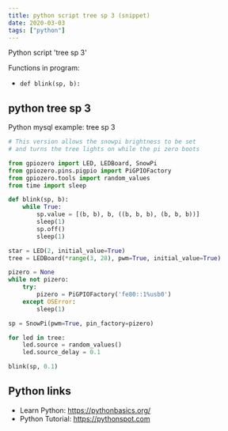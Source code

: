 ```yaml
---
title: python script tree sp 3 (snippet)
date: 2020-03-03
tags: ["python"]
---
```

Python script 'tree sp 3'

Functions in program: 
* `def blink(sp, b):`

## python tree sp 3

Python mysql example: tree sp 3

```python
# This version allows the snowpi brightness to be set
# and turns the tree lights on while the pi zero boots

from gpiozero import LED, LEDBoard, SnowPi
from gpiozero.pins.pigpio import PiGPIOFactory
from gpiozero.tools import random_values
from time import sleep

def blink(sp, b):
    while True:
        sp.value = [(b, b), b, ((b, b, b), (b, b, b))]
        sleep(1)
        sp.off()
        sleep(1)

star = LED(2, initial_value=True)
tree = LEDBoard(*range(3, 28), pwm=True, initial_value=True)

pizero = None
while not pizero:
    try:
        pizero = PiGPIOFactory('fe80::1%usb0')
    except OSError:
        sleep(1)

sp = SnowPi(pwm=True, pin_factory=pizero)

for led in tree:
    led.source = random_values()
    led.source_delay = 0.1

blink(sp, 0.1)

```

## Python links

- Learn Python: https://pythonbasics.org/
- Python Tutorial: https://pythonspot.com
